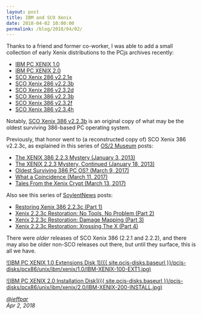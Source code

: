 ```yaml
---
layout: post
title: IBM and SCO Xenix
date: 2018-04-02 10:00:00
permalink: /blog/2018/04/02/
---
```


Thanks to a friend and former co-worker, I was able to add a small collection of early Xenix distributions to the PCjs
archives recently:

- [IBM PC XENIX 1.0](/disks/pcx86/unix/ibm/xenix/1.0/)
- [IBM PC XENIX 2.0](/disks/pcx86/unix/ibm/xenix/2.0/)
- [SCO Xenix 286 v2.2.1e](/disks/pcx86/unix/sco/xenix/286/2.2.1e/)
- [SCO Xenix 286 v2.2.3b](/disks/pcx86/unix/sco/xenix/286/2.2.3b/)
- [SCO Xenix 286 v2.3.2d](/disks/pcx86/unix/sco/xenix/286/2.3.2d/)
- [SCO Xenix 386 v2.2.3b](/disks/pcx86/unix/sco/xenix/386/2.2.3b/)
- [SCO Xenix 386 v2.3.2f](/disks/pcx86/unix/sco/xenix/386/2.3.2f/)
- [SCO Xenix 386 v2.3.4h](/disks/pcx86/unix/sco/xenix/386/2.3.4h/)

Notably, [SCO Xenix 386 v2.2.3b](/disks/pcx86/unix/sco/xenix/386/2.2.3b/) is an original copy of what may be the oldest
surviving 386-based PC operating system.

Previously, that honor went to (a reconstructed copy of) SCO Xenix 386 v2.2.3c, as explained in this series of
[OS/2 Museum](http://www.os2museum.com/) posts:

- [The XENIX 386 2.2.3 Mystery (January 3, 2013)](http://www.os2museum.com/wp/the-xenix-386-2-2-3-mystery/)
- [The XENIX 2.2.3 Mystery, Continued (January 18, 2013)](http://www.os2museum.com/wp/the-xenix-2-2-3-mystery-continued/)
- [Oldest Surviving 386 PC OS? (March 9, 2017)](http://www.os2museum.com/wp/oldest-surviving-386-pc-os/)
- [What a Coincidence (March 11, 2017)](http://www.os2museum.com/wp/what-a-coincidence/)
- [Tales From the Xenix Crypt (March 13, 2017)](http://www.os2museum.com/wp/tales-from-the-xenix-crypt/)

Also see this series of [SoylentNews](https://soylentnews.org/) posts:

- [Restoring Xenix 386 2.2.3c (Part 1)](https://soylentnews.org/article.pl?sid=17/03/03/1620222)
- [Xenix 2.2.3c Restoration: No Tools, No Problem (Part 2)](https://soylentnews.org/article.pl?sid=17/03/07/1632251)
- [Xenix 2.2.3c Restoration: Damage Mapping (Part 3)](https://soylentnews.org/article.pl?sid=17/03/11/2014253)
- [Xenix 2.2.3c Restoration: Xrossing The X (Part 4)](https://soylentnews.org/article.pl?sid=17/03/13/086250)

There were *older* releases of SCO Xenix 386 (2.2.1 and 2.2.2), and there may also be older non-SCO releases out there,
but until they surface, this is all we have.
 
[![IBM PC XENIX 1.0 Extensions Disk 1]({{ site.pcjs-disks.baseurl }}/pcjs-disks/pcx86/unix/ibm/xenix/1.0/IBM-XENIX-100-EXT1.jpg)](/disks/pcx86/unix/ibm/xenix/1.0/)

[![IBM PC XENIX 2.0 Installation Disk]({{ site.pcjs-disks.baseurl }}/pcjs-disks/pcx86/unix/ibm/xenix/2.0/IBM-XENIX-200-INSTALL.jpg)](/disks/pcx86/unix/ibm/xenix/2.0/)

*[@jeffpar](http://twitter.com/jeffpar)*  
*Apr 2, 2018*
